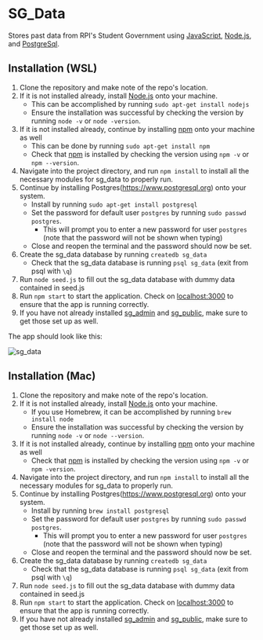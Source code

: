 # SG_Data

Stores past data from RPI's Student Government using [JavaScript](https://www.javascript.com/), [Node.js](https://nodejs.org/en/), and [PostgreSql](https://www.postgresql.org).

## Installation (WSL)

1. Clone the repository and make note of the repo's location.
2. If it is not installed already, install [Node.js](https://nodejs.org/en/) onto your machine.
    - This can be accomplished by running `sudo apt-get install nodejs`
    - Ensure the installation was successful by checking the version by running `node -v` or `node -version`.
3. If it is not installed already, continue by installing [npm](https://www.npmjs.com/) onto your machine as well
    - This can be done by running `sudo apt-get install npm`
    - Check that [npm](https://nodejs.org/en/) is installed by checking the version using `npm -v` or `npm --version`.
4. Navigate into the project directory, and run `npm install` to install all the necessary modules for sg_data to properly run.
5. Continue by installing Postgres(https://www.postgresql.org) onto your system.
    - Install by running `sudo apt-get install postgresql`
    - Set the password for default user `postgres` by running `sudo passwd postgres`.
        - This will prompt you to enter a new password for user `postgres` (note that the password will not be shown when typing)
    - Close and reopen the terminal and the password should now be set.
6. Create the sg_data database by running `createdb sg_data`
    - Check that the sg_data database is running `psql sg_data` (exit from psql with `\q`)
7. Run `node seed.js` to fill out the sg_data database with dummy data contained in seed.js
8. Run `npm start` to start the application. Check on [localhost:3000](https://localhost:3000) to ensure that the app is running correctly.
9. If you have not already installed [sg_admin](https://github.com/justetz/sg_admin) and [sg_public](https://github.com/justetz/sg_public), make sure to get those set up as well.

The app should look like this:

![sg_data](https://user-images.githubusercontent.com/43757314/90216070-8fddd180-ddcb-11ea-961d-a23a9f3a9dc3.PNG)


## Installation (Mac)

1. Clone the repository and make note of the repo's location.
2. If it is not installed already, install [Node.js](https://nodejs.org/en/) onto your machine.
    - If you use Homebrew, it can be accomplished by running `brew install node`
    - Ensure the installation was successful by checking the version by running `node -v` or `node --version`.
3. If it is not installed already, continue by installing [npm](https://www.npmjs.com/) onto your machine as well
    - Check that [npm](https://nodejs.org/en/) is installed by checking the version using `npm -v` or `npm -version`.
4. Navigate into the project directory, and run `npm install` to install all the necessary modules for sg_data to properly run.
5. Continue by installing Postgres(https://www.postgresql.org) onto your system.
    - Install by running `brew install postgresql`
    - Set the password for default user `postgres` by running `sudo passwd postgres`.
        - This will prompt you to enter a new password for user `postgres` (note that the password will not be shown when typing)
    - Close and reopen the terminal and the password should now be set.
6. Create the sg_data database by running `createdb sg_data`
    - Check that the sg_data database is running `psql sg_data` (exit from psql with `\q`)
7. Run `node seed.js` to fill out the sg_data database with dummy data contained in seed.js
8. Run `npm start` to start the application. Check on [localhost:3000](https://localhost:3000) to ensure that the app is running correctly.
9. If you have not already installed [sg_admin](https://github.com/justetz/sg_admin) and [sg_public](https://github.com/justetz/sg_public), make sure to get those set up as well.

